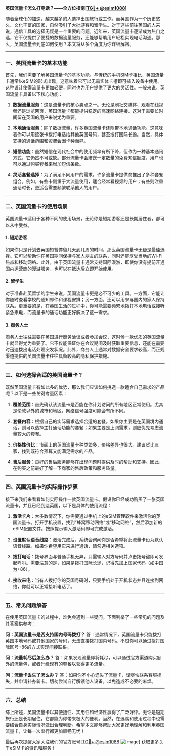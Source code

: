 **英国流量卡怎么打电话？——全方位指南[[TG💪+ @esim1088](https://t.me/s/esim1088)]**

随着全球化的加速，越来越多的人选择出国旅行或工作。而英国作为一个历史悠久、文化丰富的国家，自然吸引了大批游客和留学生。对于这些前往英国的人来说，通信工具的选择无疑是一个重要的问题。近年来，英国流量卡逐渐成为热门之选，它不仅提供了便捷的数据流量服务，还能够帮助用户轻松实现电话沟通。那么，英国流量卡到底如何使用？本文将从多个角度为你详细解答。

---

### 一、英国流量卡的基本功能

首先，我们需要了解英国流量卡的基本功能。与传统的手机SIM卡相比，英国流量卡通常以eSIM的形式出现，这意味着它可以无需实体卡槽即可插入设备中使用。这种设计使得流量卡更加轻便，同时也为用户提供了更大的灵活性。一般来说，英国流量卡具备以下核心功能：

1. **数据流量服务**：这是流量卡的核心卖点之一。无论是刷社交媒体、观看在线视频还是浏览网页，英国流量卡都能提供稳定的高速网络连接。这对于需要长时间留在英国的用户来说尤为重要。
   
2. **本地通话服务**：除了数据流量，许多英国流量卡还附带本地通话功能。这意味着你可以用这张卡拨打电话给其他英国号码，甚至拨打国际长途。当然，具体支持的通话范围和资费会因卡种而异。

3. **短信功能**：虽然短信在现代社会中的使用频率有所下降，但作为一种基本通讯方式，它仍然不可或缺。部分流量卡会赠送一定数量的免费短信额度，用户也可以通过购买套餐来增加短信条数。

4. **灵活套餐选择**：为了满足不同用户的需求，许多流量卡提供商推出了多种套餐组合。例如，有些卡侧重于大流量使用，适合经常看视频的用户；有些则注重通话时长，更适合需要频繁联系他人的用户。

---

### 二、英国流量卡的使用场景

英国流量卡适用于各种不同的使用场景，无论你是短期游客还是长期居住者，都可以从中受益。

#### 1. 短期游客

如果你只是计划去英国短暂停留几天到几周的时间，那么英国流量卡无疑是最佳选择。它可以帮助你在英国期间保持与家人朋友的联系，同时还能享受当地的Wi-Fi热点和移动网络。此外，由于英国流量卡通常支持国际漫游，即使你没有提前开通国内运营商的漫游服务，也可以在抵达后立即开始使用。

#### 2. 留学生

对于准备赴英留学的学生来说，英国流量卡更是必不可少的工具。一方面，它能让你随时查看学校的通知邮件和课程安排；另一方面，还可以用来与国内的家人保持联系。更重要的是，在英国生活的过程中，你可能需要频繁地拨打本地电话或接听紧急来电，而流量卡的通话功能正好解决了这一需求。

#### 3. 商务人士

商务人士往往需要在英国进行商务洽谈或者参加会议，这时候一款优质的英国流量卡就显得尤为重要了。它不仅能保证你在会议期间及时获取重要信息，还能在需要时迅速拨出电话处理突发状况。此外，商务人士通常对数据安全要求较高，而正规渠道提供的英国流量卡往往具备较高的隐私保护措施。

---

### 三、如何选择合适的英国流量卡？

既然英国流量卡有如此多的优势，那么我们应该如何挑选一款适合自己需求的产品呢？以下是一些关键考量因素：

1. **覆盖范围**：首先确认该流量卡是否能在你计划访问的所有地区正常使用。尤其是伦敦以外的城市和地区，网络信号强度可能会有所不同。

2. **套餐内容**：根据自己的实际需求选择合适的套餐。如果你主要是在英国境内通话，则可以选择主打通话功能的套餐；如果主要是上网需求，则应优先考虑流量较大的套餐。

3. **价格性价比**：市面上的英国流量卡种类繁多，价格差异也很大。建议货比三家，找到既符合预算又能满足需求的产品。

4. **售后服务**：良好的售后服务能够在出现问题时提供及时的帮助和支持。因此，在购买之前最好了解一下商家的售后政策和服务质量。

---

### 四、英国流量卡的实际操作步骤

接下来我们来看看如何实际操作一款英国流量卡。假设你已经成功购买了一张英国流量卡，并且已经到达英国，以下是具体的使用流程：

1. **激活卡片**：大多数情况下，你需要通过手机上的eSIM管理软件来激活你的英国流量卡。打开手机设置，找到“蜂窝移动网络”或“移动网络”，然后添加新的eSIM配置文件。按照提示输入激活码即可完成激活。

2. **设置默认语音线路**：激活完成后，系统会询问你是否希望将此流量卡设为默认语音线路。如果你希望用它来进行通话，请勾选相关选项。

3. **拨打电话**：拨号界面与普通手机无异，只需输入对方号码并点击拨号键即可发起呼叫。需要注意的是，如果是拨打国际长途，记得先加上国家代码（如中国为+86）。

4. **接收来电**：当有人拨打你的英国号码时，只要手机处于开机状态并且连接到网络，你就可以正常接听电话了。

---

### 五、常见问题解答

在使用英国流量卡的过程中，难免会遇到一些疑问。下面列举了一些常见的问题及其答案供参考：

**问：英国流量卡是否支持国内号码拨打？**
答：通常情况下，英国流量卡只能拨打英国本地号码或其他国家的号码，无法直接拨打国内号码。不过你可以通过拨打国际区号+86的方式实现间接联系。

**问：流量耗尽后怎么办？**
答：如果发现流量即将耗尽，可以通过官方渠道购买额外的流量包，或者升级现有的套餐以获得更多流量。

**问：流量卡丢失了怎么办？**
答：如果你不小心遗失了流量卡，请尽快联系客服挂失，并申请补办新卡。切勿尝试自行解锁他人设备，以免造成不必要的麻烦。

---

### 六、总结

综上所述，英国流量卡以其便捷性、实用性和经济性赢得了广泛好评。无论是短期旅行还是长期居住，它都能为你带来极大的便利。当然，在选购和使用过程中也需要结合自身实际情况做出合理判断。希望本文能够帮助大家更好地理解和利用英国流量卡，让每一次出行都更加顺畅无忧！

最后再次提醒大家关注我们的官方账号[[TG💪+ @esim1088](https://t.me/s/esim1088) ![Image](https://i.postimg.cc/4NQfJmqS/Snipaste-2025-05-13-00-14-12.png)] 获取更多关于eSIM卡的资讯和服务！